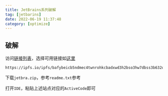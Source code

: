 ```yaml
---
title: JetBrains系列破解
tag: [jetbarins]
date: 2022-06-19 11:37:48
category: [optimize]
---
```


## 破解
访问[链接列表](https://3.jetbra.in/)，选择可用链接如[这里](https://ipfs.io/ipfs/bafybeicb5ndmec4twnrohkcbadxwd3h2bso3hw7dbss3b632oq4nesdfrq/
)  
```
https://ipfs.io/ipfs/bafybeicb5ndmec4twnrohkcbadxwd3h2bso3hw7dbss3b632oq4nesdfrq/
```

下载`jetbra.zip`，参考`readme.txt`参考  

打开`IDE`，粘贴上述站点对应的`ActiveCode`即可  
